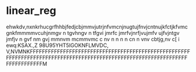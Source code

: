 # linear_reg
ehwkdv,nxnkrhucgrfhhbjfedjcbjmmvjutrjnfvmcnjnugtujfnvjcntnujkfctjkfvmcgnkfmmmmvcuhjnmgv n tgvhngv n tfgvi jmrfc jmrfvjnrfjvujmfv ujfvjntgv jmfjv n gvf nm gvj mmnvm mcmmvmc c   nv n n n n cn n vnv cbtjg,nv c[ i
ewq:KSAX.,Z   98U95YHT5IGOKNFLMVDC, V,NVMNKFFFFFFFFFFFFFFFFFFFFFFFFFFFFFFFFFFFFFFFFFFFFFFFFFFFFFFFFFFFFFFFFFFFFFFFFFFFFFFFFFFFFFFFFFFFFFFFFFFFFFFFFFFFFFFFFFFFFFFFFFFFFFM
